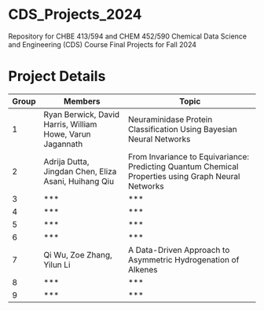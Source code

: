 # CDS_Projects_2024
Repository for CHBE 413/594 and CHEM 452/590 Chemical Data Science and Engineering (CDS) Course Final Projects for Fall 2024

# Project Details

| Group | Members                       | Topic                        |
|-------|-------------------------------|------------------------------|
| 1     | Ryan Berwick, David Harris, William Howe, Varun Jagannath    | Neuraminidase Protein Classification Using Bayesian Neural Networks |
| 2     | Adrija Dutta, Jingdan Chen, Eliza Asani, Huihang Qiu     | From Invariance to Equivariance: Predicting Quantum Chemical Properties using Graph Neural Networks |
| 3     | ***     | *** |
| 4     | ***     | *** |
| 5     | ***     | *** |
| 6     | ***     | *** |
| 7     | Qi Wu, Zoe Zhang, Yilun Li | A Data-Driven Approach to Asymmetric Hydrogenation of Alkenes |
| 8     | ***     | *** |
| 9     | ***     | *** |
